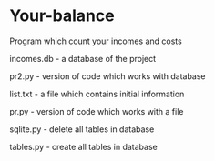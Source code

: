 # Your-balance
Program which count your incomes and costs


incomes.db - a database of the project

pr2.py - version of code which works with database

list.txt - a file which contains initial information

pr.py - version of code which works with a file

sqlite.py - delete all tables in database

tables.py - create all tables in database
